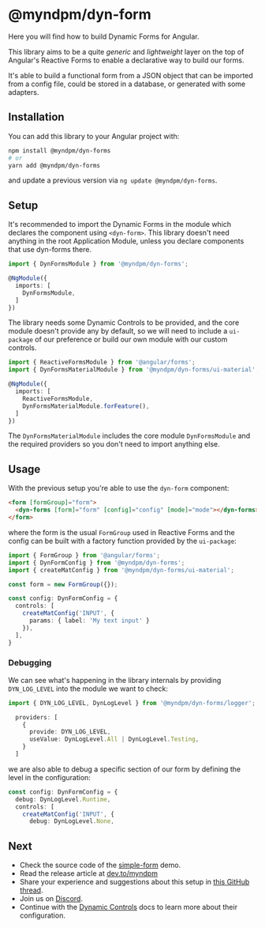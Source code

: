 # @myndpm/dyn-form

Here you will find how to build Dynamic Forms for Angular.

This library aims to be a quite *generic* and *lightweight* layer on the top of Angular's Reactive Forms to enable a declarative way to build our forms.

It's able to build a functional form from a JSON object that can be imported from a config file, could be stored in a database, or generated with some adapters.

## Installation

You can add this library to your Angular project with:

```bash
npm install @myndpm/dyn-forms
# or
yarn add @myndpm/dyn-forms
```

and update a previous version via `ng update @myndpm/dyn-forms`.

## Setup

It's recommended to import the Dynamic Forms
in the module which declares the component using `<dyn-form>`.
This library doesn't need anything in the root Application Module,
unless you declare components that use dyn-forms there.

```typescript
import { DynFormsModule } from '@myndpm/dyn-forms';

@NgModule({
  imports: [
    DynFormsModule,
  ]
})
```

The library needs some Dynamic Controls to be provided,
and the core module doesn't provide any by default,
so we will need to include a `ui-package` of our preference
or build our own module with our custom controls.

```typescript
import { ReactiveFormsModule } from '@angular/forms';
import { DynFormsMaterialModule } from '@myndpm/dyn-forms/ui-material';

@NgModule({
  imports: [
    ReactiveFormsModule,
    DynFormsMaterialModule.forFeature(),
  ]
})
```

The `DynFormsMaterialModule` includes the core module `DynFormsModule`
and the required providers so you don't need to import anything else.

## Usage

With the previous setup you're able to use the `dyn-form` component:

```html
<form [formGroup]="form">
  <dyn-forms [form]="form" [config]="config" [mode]="mode"></dyn-forms>
</form>
```

where the form is the usual `FormGroup` used in Reactive Forms
and the config can be built with a factory function provided by the `ui-package`:

```typescript
import { FormGroup } from '@angular/forms';
import { DynFormConfig } from '@myndpm/dyn-forms';
import { createMatConfig } from '@myndpm/dyn-forms/ui-material';

const form = new FormGroup({});

const config: DynFormConfig = {
  controls: [
    createMatConfig('INPUT', {
      params: { label: 'My text input' }
    }),
  ],
}
```

### Debugging

We can see what's happening in the library internals by providing `DYN_LOG_LEVEL` into the module we want to check:

```typescript
import { DYN_LOG_LEVEL, DynLogLevel } from '@myndpm/dyn-forms/logger';

  providers: [
    {
      provide: DYN_LOG_LEVEL,
      useValue: DynLogLevel.All | DynLogLevel.Testing,
    }
  ]
```

we are also able to debug a specific section of our form by defining the level in the configuration:

```typescript
const config: DynFormConfig = {
  debug: DynLogLevel.Runtime,
  controls: [
    createMatConfig('INPUT', {
      debug: DynLogLevel.None,
```

## Next

- Check the source code of the [simple-form](https://github.com/myndpm/open-source/tree/master/apps/website/src/app/demos/submodules/dyn-forms/components/simple) demo.
- Read the release article at [dev.to/myndpm](https://dev.to/myndpm/a-new-approach-to-have-dynamic-forms-in-angular-5d11)
- Share your experience and suggestions about this setup in [this GitHub thread](https://github.com/myndpm/open-source/discussions/26).
- Join us on [Discord](https://discord.gg/XxEqkvzeXg).
- Continue with the [Dynamic Controls](/docs/dyn-forms/intro/controls) docs to learn more about their configuration.

